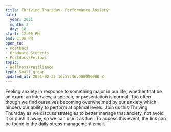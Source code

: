 ```yaml
---
title: Thriving Thursday- Performance Anxiety
date:
  year: 2021
  month: 3
  day: 18
start: 12:00 PM
end: 1:00 PM
open_to:
- Postbacs
- Graduate Students
- Postdocs/Fellows
topic:
- Wellness/resilience
type: Small group
updated_at: 2021-02-25 16:55:46.000000000 Z
---
```

Feeling anxiety in response to something major in our life, whether that
be an exam, an interview, a speech, or presentation is normal. Too often
though we find ourselves becoming overwhelmed by our anxiety which
hinders our ability to perform at optimal levels. Join us this Thriving
Thursday as we discuss strategies to better manage that anxiety, not
avoid it or push it away, so we can use it as fuel. To access this
event, the link can be found in the daily stress management email.
